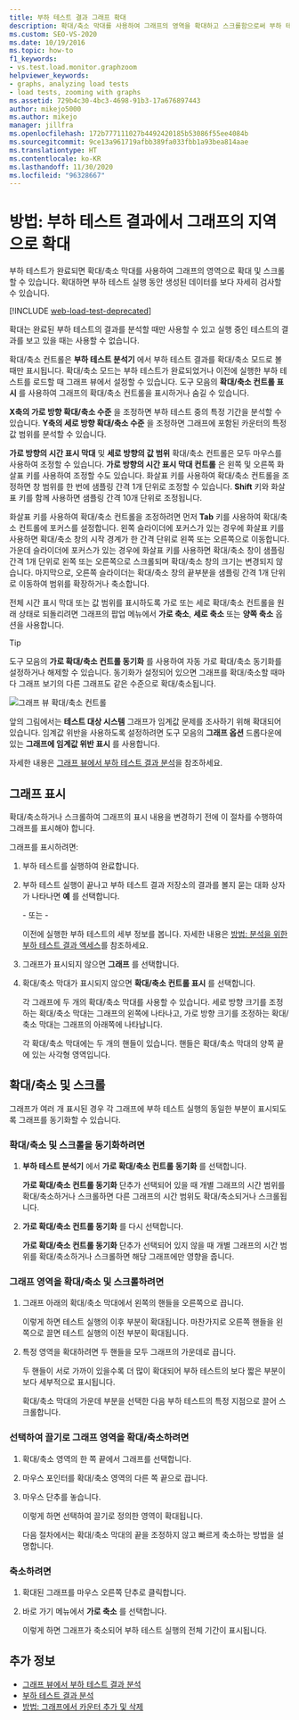 ```yaml
---
title: 부하 테스트 결과 그래프 확대
description: 확대/축소 막대를 사용하여 그래프의 영역을 확대하고 스크롤함으로써 부하 테스트 실행 중에 생성된 데이터를 좀 더 자세히 검사하는 방법을 알아봅니다.
ms.custom: SEO-VS-2020
ms.date: 10/19/2016
ms.topic: how-to
f1_keywords:
- vs.test.load.monitor.graphzoom
helpviewer_keywords:
- graphs, analyzing load tests
- load tests, zooming with graphs
ms.assetid: 729b4c30-4bc3-4698-91b3-17a676897443
author: mikejo5000
ms.author: mikejo
manager: jillfra
ms.openlocfilehash: 172b777111027b4492420185b53086f55ee4084b
ms.sourcegitcommit: 9ce13a961719afbb389fa033fbb1a93bea814aae
ms.translationtype: HT
ms.contentlocale: ko-KR
ms.lasthandoff: 11/30/2020
ms.locfileid: "96328667"
---
```

# <a name="how-to-zoom-in-on-a-region-of-the-graph-in-load-test-results"></a>방법: 부하 테스트 결과에서 그래프의 지역으로 확대

부하 테스트가 완료되면 확대/축소 막대를 사용하여 그래프의 영역으로 확대 및 스크롤할 수 있습니다. 확대하면 부하 테스트 실행 동안 생성된 데이터를 보다 자세히 검사할 수 있습니다.

[!INCLUDE [web-load-test-deprecated](includes/web-load-test-deprecated.md)]

확대는 완료된 부하 테스트의 결과를 분석할 때만 사용할 수 있고 실행 중인 테스트의 결과를 보고 있을 때는 사용할 수 없습니다.

확대/축소 컨트롤은 **부하 테스트 분석기** 에서 부하 테스트 결과를 확대/축소 모드로 볼 때만 표시됩니다. 확대/축소 모드는 부하 테스트가 완료되었거나 이전에 실행한 부하 테스트를 로드할 때 그래프 뷰에서 설정할 수 있습니다. 도구 모음의 **확대/축소 컨트롤 표시** 를 사용하여 그래프의 확대/축소 컨트롤을 표시하거나 숨길 수 있습니다.

**X축의 가로 방향 확대/축소 수준** 을 조정하면 부하 테스트 중의 특정 기간을 분석할 수 있습니다. **Y축의 세로 방향 확대/축소 수준** 을 조정하면 그래프에 포함된 카운터의 특정 값 범위를 분석할 수 있습니다.

**가로 방향의 시간 표시 막대** 및 **세로 방향의 값 범위** 확대/축소 컨트롤은 모두 마우스를 사용하여 조정할 수 있습니다. **가로 방향의 시간 표시 막대 컨트롤** 은 왼쪽 및 오른쪽 화살표 키를 사용하여 조정할 수도 있습니다. 화살표 키를 사용하여 확대/축소 컨트롤을 조정하면 창 범위를 한 번에 샘플링 간격 1개 단위로 조정할 수 있습니다. **Shift** 키와 화살표 키를 함께 사용하면 샘플링 간격 10개 단위로 조정됩니다.

화살표 키를 사용하여 확대/축소 컨트롤을 조정하려면 먼저 **Tab** 키를 사용하여 확대/축소 컨트롤에 포커스를 설정합니다. 왼쪽 슬라이더에 포커스가 있는 경우에 화살표 키를 사용하면 확대/축소 창의 시작 경계가 한 간격 단위로 왼쪽 또는 오른쪽으로 이동합니다. 가운데 슬라이더에 포커스가 있는 경우에 화살표 키를 사용하면 확대/축소 창이 샘플링 간격 1개 단위로 왼쪽 또는 오른쪽으로 스크롤되며 확대/축소 창의 크기는 변경되지 않습니다. 마지막으로, 오른쪽 슬라이더는 확대/축소 창의 끝부분을 샘플링 간격 1개 단위로 이동하여 범위를 확장하거나 축소합니다.

전체 시간 표시 막대 또는 값 범위를 표시하도록 가로 또는 세로 확대/축소 컨트롤을 원래 상태로 되돌리려면 그래프의 팝업 메뉴에서 **가로 축소**, **세로 축소** 또는 **양쪽 축소** 옵션을 사용합니다.

> [!TIP]
> 도구 모음의 **가로 확대/축소 컨트롤 동기화** 를 사용하여 자동 가로 확대/축소 동기화를 설정하거나 해제할 수 있습니다. 동기화가 설정되어 있으면 그래프를 확대/축소할 때마다 그래프 보기의 다른 그래프도 같은 수준으로 확대/축소됩니다.

![그래프 뷰 확대/축소 컨트롤](../test/media/ltest_zoomcontrol.png)

앞의 그림에서는 **테스트 대상 시스템** 그래프가 임계값 문제를 조사하기 위해 확대되어 있습니다. 임계값 위반을 사용하도록 설정하려면 도구 모음의 **그래프 옵션** 드롭다운에 있는 **그래프에 임계값 위반 표시** 를 사용합니다.

자세한 내용은 [그래프 뷰에서 부하 테스트 결과 분석](../test/analyze-load-test-results-in-the-graphs-view.md)을 참조하세요.

## <a name="display-graphs"></a>그래프 표시

확대/축소하거나 스크롤하여 그래프의 표시 내용을 변경하기 전에 이 절차를 수행하여 그래프를 표시해야 합니다.

그래프를 표시하려면:

1. 부하 테스트를 실행하여 완료합니다.

2. 부하 테스트 실행이 끝나고 부하 테스트 결과 저장소의 결과를 볼지 묻는 대화 상자가 나타나면 **예** 를 선택합니다.

     \- 또는 -

     이전에 실행한 부하 테스트의 세부 정보를 봅니다. 자세한 내용은 [방법: 분석을 위한 부하 테스트 결과 액세스](../test/how-to-access-load-test-results-for-analysis.md)를 참조하세요.

3. 그래프가 표시되지 않으면 **그래프** 를 선택합니다.

4. 확대/축소 막대가 표시되지 않으면 **확대/축소 컨트롤 표시** 를 선택합니다.

     각 그래프에 두 개의 확대/축소 막대를 사용할 수 있습니다. 세로 방향 크기를 조정하는 확대/축소 막대는 그래프의 왼쪽에 나타나고, 가로 방향 크기를 조정하는 확대/축소 막대는 그래프의 아래쪽에 나타납니다.

     각 확대/축소 막대에는 두 개의 핸들이 있습니다. 핸들은 확대/축소 막대의 양쪽 끝에 있는 사각형 영역입니다.

## <a name="zoom-and-scroll"></a>확대/축소 및 스크롤

그래프가 여러 개 표시된 경우 각 그래프에 부하 테스트 실행의 동일한 부분이 표시되도록 그래프를 동기화할 수 있습니다.

### <a name="to-synchronize-zooming-and-scrolling"></a>확대/축소 및 스크롤을 동기화하려면

1. **부하 테스트 분석기** 에서 **가로 확대/축소 컨트롤 동기화** 를 선택합니다.

     **가로 확대/축소 컨트롤 동기화** 단추가 선택되어 있을 때 개별 그래프의 시간 범위를 확대/축소하거나 스크롤하면 다른 그래프의 시간 범위도 확대/축소되거나 스크롤됩니다.

2. **가로 확대/축소 컨트롤 동기화** 를 다시 선택합니다.

     **가로 확대/축소 컨트롤 동기화** 단추가 선택되어 있지 않을 때 개별 그래프의 시간 범위를 확대/축소하거나 스크롤하면 해당 그래프에만 영향을 줍니다.

### <a name="to-zoom-and-scroll-to-a-region-of-the-graph"></a>그래프 영역을 확대/축소 및 스크롤하려면

1. 그래프 아래의 확대/축소 막대에서 왼쪽의 핸들을 오른쪽으로 끕니다.

     이렇게 하면 테스트 실행의 이후 부분이 확대됩니다. 마찬가지로 오른쪽 핸들을 왼쪽으로 끌면 테스트 실행의 이전 부분이 확대됩니다.

2. 특정 영역을 확대하려면 두 핸들을 모두 그래프의 가운데로 끕니다.

     두 핸들이 서로 가까이 있을수록 더 많이 확대되어 부하 테스트의 보다 짧은 부분이 보다 세부적으로 표시됩니다.

     확대/축소 막대의 가운데 부분을 선택한 다음 부하 테스트의 특정 지점으로 끌어 스크롤합니다.

### <a name="to-zoom-to-a-region-of-the-graph-by-choosing-and-dragging"></a>선택하여 끌기로 그래프 영역을 확대/축소하려면

1. 확대/축소 영역의 한 쪽 끝에서 그래프를 선택합니다.

2. 마우스 포인터를 확대/축소 영역의 다른 쪽 끝으로 끕니다.

3. 마우스 단추를 놓습니다.

    이렇게 하면 선택하여 끌기로 정의한 영역이 확대됩니다.

   다음 절차에서는 확대/축소 막대의 끝을 조정하지 않고 빠르게 축소하는 방법을 설명합니다.

### <a name="to-zoom-out"></a>축소하려면

1. 확대된 그래프를 마우스 오른쪽 단추로 클릭합니다.

2. 바로 가기 메뉴에서 **가로 축소** 를 선택합니다.

     이렇게 하면 그래프가 축소되어 부하 테스트 실행의 전체 기간이 표시됩니다.

## <a name="see-also"></a>추가 정보

- [그래프 뷰에서 부하 테스트 결과 분석](../test/analyze-load-test-results-in-the-graphs-view.md)
- [부하 테스트 결과 분석](../test/analyze-load-test-results-using-the-load-test-analyzer.md)
- [방법: 그래프에서 카운터 추가 및 삭제](../test/how-to-add-and-delete-counters-on-graphs-in-load-test-results.md)
